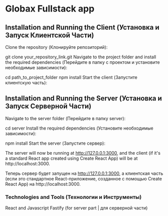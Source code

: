 # Globax Fullstack app

## Installation and Running the Client (Установка и Запуск Клиентской Части)
Clone the repository (Клонируйте репозиторий):

git clone your_repository_link.git
Navigate to the project folder and install the required dependencies (Перейдите в папку с проектом и установите необходимые зависимости):

cd path_to_project_folder
npm install
Start the client (Запустите клиентскую часть):

## Installation and Running the Server (Установка и Запуск Серверной Части)
Navigate to the server folder (Перейдите в папку server):

cd server
Install the required dependencies (Установите необходимые зависимости):

npm install
Start the server (Запустите сервер):

The server will now be running at http://127.0.0.1:3000, and the client (if it's a standard React app created using Create React App) will be at http://localhost:3000.

Теперь сервер будет запущен на http://127.0.0.1:3000, а клиентская часть (если это стандартное React-приложение, созданное с помощью Create React App) на http://localhost:3000.

### Technologies and Tools (Технологии и Инструменты)
React and Javascript
Fastify (for server part | для серверной части)
